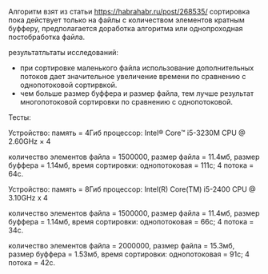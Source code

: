 Алгоритм взят из статьи https://habrahabr.ru/post/268535/
сортировка пока действует только на файлы с количеством элементов кратным буфферу,
предполагается доработка алгоритма или однопроходная постобработка файла. 

результатльтаты исследований:
- при сортировке маленького файла использование дополнительных потоков дает значительное увеличение времени по сравнению с однопотоковой сортирвкой.
- чем больше размер буффера и размер файла, тем лучше результат многопотоковой сортировки по сравнению с однопотоковой.

Тесты:

Устройство: 
память = 4Гиб
процессор: Intel® Core™ i5-3230M CPU @ 2.60GHz × 4 

количество элементов файла = 1500000,
размер файла = 11.4мб,
размер буффера = 1.14мб,
время сортировки: 
однопотоковая = 111с; 4 потока = 64с.

Устройство: 
память = 8Гиб
процессор: Intel(R) Core(TM) i5-2400 CPU @ 3.10GHz x 4

количество элементов файла = 1500000,
размер файла = 11.4мб,
размер буффера = 1.14мб,
время сортировки: 
однопотоковая = 66с; 4 потока = 34с.
	
количество элементов файла = 2000000,
размер файла = 15.3мб,
размер буффера = 1.53мб,
время сортировки: 
однопотоковая = 91с; 4 потока = 42с.